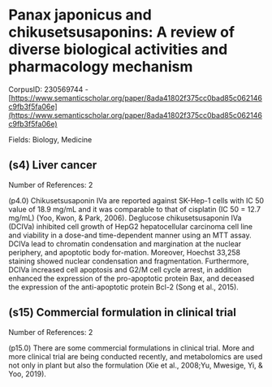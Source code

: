 # Panax japonicus and chikusetsusaponins: A review of diverse biological activities and pharmacology mechanism

CorpusID: 230569744 - [https://www.semanticscholar.org/paper/8ada41802f375cc0bad85c062146c9fb3f5fa06e](https://www.semanticscholar.org/paper/8ada41802f375cc0bad85c062146c9fb3f5fa06e)

Fields: Biology, Medicine

## (s4) Liver cancer
Number of References: 2

(p4.0) Chikusetsusaponin IVa are reported against SK-Hep-1 cells with IC 50 value of 18.9 mg/mL and it was comparable to that of cisplatin (IC 50 = 12.7 mg/mL) (Yoo, Kwon, & Park, 2006). Deglucose chikusetsusaponin IVa (DCIVa) inhibited cell growth of HepG2 hepatocellular carcinoma cell line and viability in a dose-and time-dependent manner using an MTT assay. DCIVa lead to chromatin condensation and margination at the nuclear periphery, and apoptotic body for-mation. Moreover, Hoechst 33,258 staining showed nuclear condensation and fragmentation. Furthermore, DCIVa increased cell apoptosis and G2/M cell cycle arrest, in addition enhanced the expression of the pro-apoptotic protein Bax, and deceased the expression of the anti-apoptotic protein Bcl-2 (Song et al., 2015).
## (s15) Commercial formulation in clinical trial
Number of References: 2

(p15.0) There are some commercial formulations in clinical trial. More and more clinical trial are being conducted recently, and metabolomics are used not only in plant but also the formulation (Xie et al., 2008;Yu, Mwesige, Yi, & Yoo, 2019).

